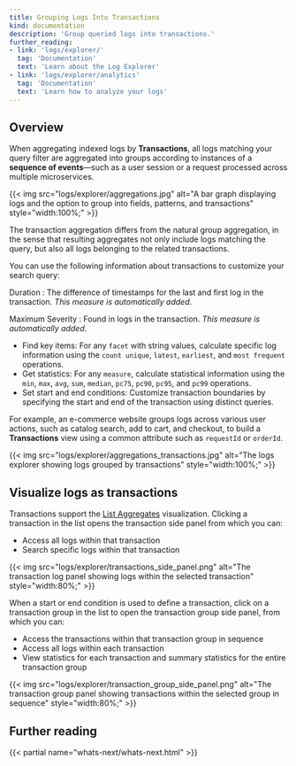 ```yaml
---
title: Grouping Logs Into Transactions
kind: documentation
description: 'Group queried logs into transactions.'
further_reading:
- link: 'logs/explorer/'
  tag: 'Documentation'
  text: 'Learn about the Log Explorer'
- link: 'logs/explorer/analytics'
  tag: 'Documentation'
  text: 'Learn how to analyze your logs'
---
```


## Overview

When aggregating indexed logs by **Transactions**, all logs matching your query filter are aggregated into groups according to instances of a **sequence of events**—such as a user session or a request processed across multiple microservices.

{{< img src="logs/explorer/aggregations.jpg" alt="A bar graph displaying logs and the option to group into fields, patterns, and transactions" style="width:100%;" >}}

The transaction aggregation differs from the natural group aggregation, in the sense that resulting aggregates not only include logs matching the query, but also all logs belonging to the related transactions.

You can use the following information about transactions to customize your search query:

Duration
: The difference of timestamps for the last and first log in the transaction. _This measure is automatically added_.

Maximum Severity
: Found in logs in the transaction. _This measure is automatically added_.

- Find key items: For any `facet` with string values, calculate specific log information using the `count unique`, `latest`, `earliest`, and `most frequent` operations.
- Get statistics: For any `measure`, calculate statistical information using the `min`, `max`, `avg`, `sum`, `median`, `pc75`, `pc90`, `pc95`, and `pc99` operations.
- Set start and end conditions: Customize transaction boundaries by specifying the start and end of the transaction using distinct queries.

For example, an e-commerce website groups logs across various user actions, such as catalog search, add to cart, and checkout, to build a **Transactions** view using a common attribute such as `requestId` or `orderId`.

{{< img src="logs/explorer/aggregations_transactions.jpg" alt="The logs explorer showing logs grouped by transactions" style="width:100%;" >}}

## Visualize logs as transactions

Transactions support the [List Aggregates][1] visualization. Clicking a transaction in the list opens the transaction side panel from which you can:

- Access all logs within that transaction
- Search specific logs within that transaction

{{< img src="logs/explorer/transactions_side_panel.png" alt="The transaction log panel showing logs within the selected transaction" style="width:80%;" >}}

When a start or end condition is used to define a transaction, click on a transaction group in the list to open the transaction group side panel, from which you can:

- Access the transactions within that transaction group in sequence
- Access all logs within each transaction
- View statistics for each transaction and summary statistics for the entire transaction group

{{< img src="logs/explorer/transaction_group_side_panel.png" alt="The transaction group panel showing transactions within the selected group in sequence" style="width:80%;" >}}

## Further reading

{{< partial name="whats-next/whats-next.html" >}}

[1]: /logs/explorer/visualize/#list-aggregates-of-logs